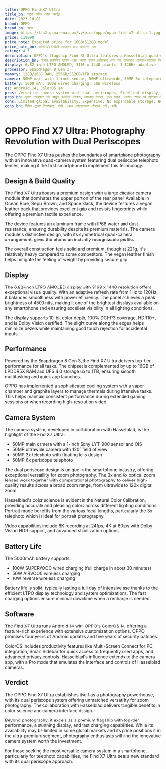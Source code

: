 ```yaml
---
title: OPPO Find X7 Ultra
title_bn: অপো ফাইন্ড এক্স৭ আলট্রা
date: 2023-10-01
brand: OPPO
brand_bn: অপো
image: https://fdn2.gsmarena.com/vv/pics/oppo/oppo-find-x7-ultra-1.jpg
price: 119990
price_note: Expected price for 16GB/512GB model
price_note_bn: ১৬জিবি/৫১২জিবি মডেলের জন্য প্রত্যাশিত দাম
rating: 4.5
description: OPPO's flagship Find X7 Ultra features a Hasselblad quad-camera system with dual periscope lenses, Snapdragon 8 Gen 3 processor, and premium build quality.
description_bn: অপোর ফ্ল্যাগশিপ ফাইন্ড এক্স৭ আলট্রা ডুয়াল পেরিস্কোপ লেন্স সহ হাসেলব্লাড কোয়াড-ক্যামেরা সিস্টেম, স্ন্যাপড্রাগন ৮ জেন ৩ প্রসেসর এবং প্রিমিয়াম বিল্ড কোয়ালিটি সহ আসে।
display: 6.82-inch LTPO AMOLED, 3168 x 1440 pixels, 1-120Hz adaptive
processor: Snapdragon 8 Gen 3
memory: 12GB/16GB RAM, 256GB/512GB/1TB storage
camera: 50MP main with 1-inch sensor, 50MP ultrawide, 50MP 3x telephoto, 50MP 6x periscope; 32MP front
battery: 5000 mAh, 100W wired charging, 50W wireless
os: Android 14, ColorOS 14
pros: Versatile camera system with dual periscopes, Excellent display, Fast charging, Premium build quality with vegan leather, Strong performance
pros_bn: ডুয়াল পেরিস্কোপ সহ বহুমুখী ক্যামেরা সিস্টেম, চমৎকার ডিসপ্লে, দ্রুত চার্জিং, ভেগান লেদার সহ প্রিমিয়াম বিল্ড কোয়ালিটি, শক্তিশালী পারফরম্যান্স
cons: Limited global availability, Expensive, No expandable storage, Heavy
cons_bn: সীমিত গ্লোবাল উপলব্ধতা, দামি, কোন এক্সপ্যান্ডেবল স্টোরেজ নেই, ভারী
---
```


# OPPO Find X7 Ultra: Photography Revolution with Dual Periscopes

The OPPO Find X7 Ultra pushes the boundaries of smartphone photography with an innovative quad-camera system featuring dual periscope telephoto lenses, making it the first smartphone to implement this technology.

## Design & Build Quality

The Find X7 Ultra boasts a premium design with a large circular camera module that dominates the upper portion of the rear panel. Available in Ocean Blue, Sepia Brown, and Space Black, the device features a vegan leather back that provides excellent grip and resists fingerprints while offering a premium tactile experience.

The device features an aluminum frame with IP68 water and dust resistance, ensuring durability despite its premium materials. The camera module's distinctive design, with its symmetrical quad-camera arrangement, gives the phone an instantly recognizable profile.

The overall construction feels solid and premium, though at 221g, it's relatively heavy compared to some competitors. The vegan leather finish helps mitigate the feeling of weight by providing secure grip.

## Display

The 6.82-inch LTPO AMOLED display with 3168 x 1440 resolution offers exceptional visual quality. With an adaptive refresh rate from 1Hz to 120Hz, it balances smoothness with power efficiency. The panel achieves a peak brightness of 4500 nits, making it one of the brightest displays available on any smartphone and ensuring excellent visibility in all lighting conditions.

The display supports 10-bit color depth, 100% DCI-P3 coverage, HDR10+, and is Dolby Vision certified. The slight curve along the edges helps minimize bezels while maintaining good touch rejection for accidental inputs.

## Performance

Powered by the Snapdragon 8 Gen 3, the Find X7 Ultra delivers top-tier performance for all tasks. The chipset is complemented by up to 16GB of LPDDR5X RAM and UFS 4.0 storage up to 1TB, ensuring smooth multitasking and quick app launches.

OPPO has implemented a sophisticated cooling system with a vapor chamber and graphite layers to manage thermals during intensive tasks. This helps maintain consistent performance during extended gaming sessions or when recording high-resolution video.

## Camera System

The camera system, developed in collaboration with Hasselblad, is the highlight of the Find X7 Ultra:

- 50MP main camera with a 1-inch Sony LYT-900 sensor and OIS
- 50MP ultrawide camera with 120° field of view
- 50MP 3x telephoto with floating lens design
- 50MP 6x periscope telephoto

The dual periscope design is unique in the smartphone industry, offering exceptional versatility for zoom photography. The 3x and 6x optical zoom lenses work together with computational photography to deliver high-quality results across a broad zoom range, from ultrawide to 120x digital zoom.

Hasselblad's color science is evident in the Natural Color Calibration, providing accurate and pleasing colors across different lighting conditions. Portrait mode benefits from the various focal lengths, particularly the 3x telephoto which is ideal for portrait photography.

Video capabilities include 8K recording at 24fps, 4K at 60fps with Dolby Vision HDR support, and advanced stabilization options.

## Battery Life

The 5000mAh battery supports:

- 100W SUPERVOOC wired charging (full charge in about 30 minutes)
- 50W AIRVOOC wireless charging
- 10W reverse wireless charging

Battery life is solid, typically lasting a full day of intensive use thanks to the efficient LTPO display technology and system optimizations. The fast charging options ensure minimal downtime when a recharge is needed.

## Software

The Find X7 Ultra runs Android 14 with OPPO's ColorOS 14, offering a feature-rich experience with extensive customization options. OPPO promises four years of Android updates and five years of security patches.

ColorOS includes productivity features like Multi-Screen Connect for PC integration, Smart Sidebar for quick access to frequently used apps, and advanced privacy controls. Hasselblad's influence extends to the camera app, with a Pro mode that emulates the interface and controls of Hasselblad cameras.

## Verdict

The OPPO Find X7 Ultra establishes itself as a photography powerhouse, with its dual periscope system offering unmatched versatility for zoom photography. The collaboration with Hasselblad delivers tangible benefits in color science and camera interface design.

Beyond photography, it excels as a premium flagship with top-tier performance, a stunning display, and fast charging capabilities. While its availability may be limited in some global markets and its price positions it in the ultra-premium segment, photography enthusiasts will find the innovative camera system worth the investment.

For those seeking the most versatile camera system in a smartphone, particularly for telephoto capabilities, the Find X7 Ultra sets a new standard with its dual periscope approach.
